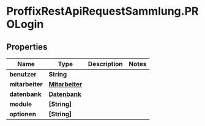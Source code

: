 # ProffixRestApiRequestSammlung.PROLogin

## Properties
Name | Type | Description | Notes
------------ | ------------- | ------------- | -------------
**benutzer** | **String** |  | 
**mitarbeiter** | [**Mitarbeiter**](Mitarbeiter.md) |  | 
**datenbank** | [**Datenbank**](Datenbank.md) |  | 
**module** | **[String]** |  | 
**optionen** | **[String]** |  | 


